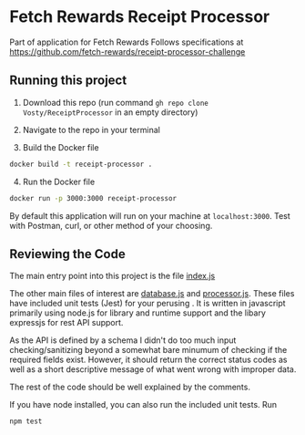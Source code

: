 # Fetch Rewards Receipt Processor

Part of application for Fetch Rewards
Follows specifications at https://github.com/fetch-rewards/receipt-processor-challenge

## Running this project
1. Download this repo (run command `gh repo clone Vosty/ReceiptProcessor` in an empty directory)

2. Navigate to the repo in your terminal

3. Build the Docker file
```sh
docker build -t receipt-processor .
```

4. Run the Docker file

```sh
docker run -p 3000:3000 receipt-processor
```

By default this application will run on your machine at `localhost:3000`. Test with Postman, curl, or other method of your choosing.


## Reviewing the Code

The main entry point into this project is the file [index.js](https://github.com/Vosty/ReceiptProcessor/blob/main/index.js)

The other main files of interest are [database.js](https://github.com/Vosty/ReceiptProcessor/blob/main/database.js) and [processor.js](https://github.com/Vosty/ReceiptProcessor/blob/main/processor.js). These files have included unit tests (Jest) for your perusing
.
It is written in javascript primarily using node.js for library and runtime support and the libary expressjs for rest API support.

As the API is defined by a schema I didn't do too much input checking/sanitizing beyond a somewhat bare minumum of checking if the required fields exist. However, it should return the correct status codes as well as a short descriptive message of what went wrong with improper data.

The rest of the code should be well explained by the comments.

If you have node installed, you can also run the included unit tests.
Run
```sh
npm test
```
